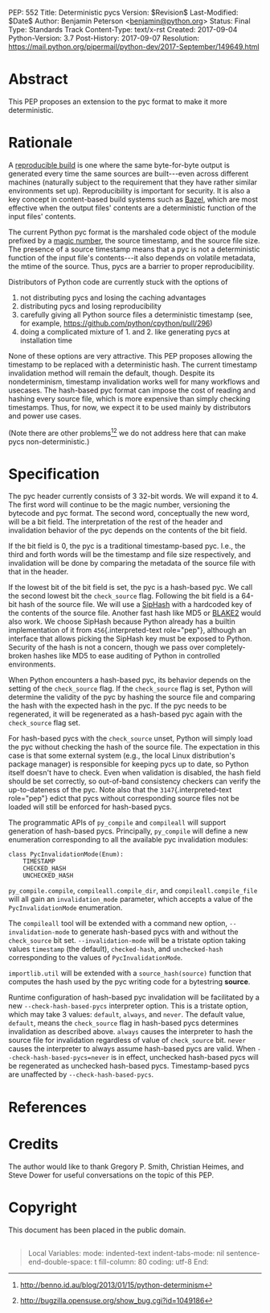 PEP: 552 Title: Deterministic pycs Version: \$Revision\$ Last-Modified:
\$Date\$ Author: Benjamin Peterson \<<benjamin@python.org>\> Status:
Final Type: Standards Track Content-Type: text/x-rst Created: 2017-09-04
Python-Version: 3.7 Post-History: 2017-09-07 Resolution:
<https://mail.python.org/pipermail/python-dev/2017-September/149649.html>

Abstract
========

This PEP proposes an extension to the pyc format to make it more
deterministic.

Rationale
=========

A [reproducible build](https://reproducible-builds.org/) is one where
the same byte-for-byte output is generated every time the same sources
are built---even across different machines (naturally subject to the
requirement that they have rather similar environments set up).
Reproducibility is important for security. It is also a key concept in
content-based build systems such as [Bazel](https://bazel.build/), which
are most effective when the output files' contents are a deterministic
function of the input files' contents.

The current Python pyc format is the marshaled code object of the module
prefixed by a [magic
number](https://docs.python.org/3/library/importlib.html#importlib.util.MAGIC_NUMBER),
the source timestamp, and the source file size. The presence of a source
timestamp means that a pyc is not a deterministic function of the input
file's contents---it also depends on volatile metadata, the mtime of the
source. Thus, pycs are a barrier to proper reproducibility.

Distributors of Python code are currently stuck with the options of

1.  not distributing pycs and losing the caching advantages
2.  distributing pycs and losing reproducibility
3.  carefully giving all Python source files a deterministic timestamp
    (see, for example, <https://github.com/python/cpython/pull/296>)
4.  doing a complicated mixture of 1. and 2. like generating pycs at
    installation time

None of these options are very attractive. This PEP proposes allowing
the timestamp to be replaced with a deterministic hash. The current
timestamp invalidation method will remain the default, though. Despite
its nondeterminism, timestamp invalidation works well for many workflows
and usecases. The hash-based pyc format can impose the cost of reading
and hashing every source file, which is more expensive than simply
checking timestamps. Thus, for now, we expect it to be used mainly by
distributors and power use cases.

(Note there are other problems[^1][^2] we do not address here that can
make pycs non-deterministic.)

Specification
=============

The pyc header currently consists of 3 32-bit words. We will expand it
to 4. The first word will continue to be the magic number, versioning
the bytecode and pyc format. The second word, conceptually the new word,
will be a bit field. The interpretation of the rest of the header and
invalidation behavior of the pyc depends on the contents of the bit
field.

If the bit field is 0, the pyc is a traditional timestamp-based pyc.
I.e., the third and forth words will be the timestamp and file size
respectively, and invalidation will be done by comparing the metadata of
the source file with that in the header.

If the lowest bit of the bit field is set, the pyc is a hash-based pyc.
We call the second lowest bit the `check_source` flag. Following the bit
field is a 64-bit hash of the source file. We will use a
[SipHash](https://131002.net/siphash/) with a hardcoded key of the
contents of the source file. Another fast hash like MD5 or
[BLAKE2](https://blake2.net/) would also work. We choose SipHash because
Python already has a builtin implementation of it from
`456`{.interpreted-text role="pep"}, although an interface that allows
picking the SipHash key must be exposed to Python. Security of the hash
is not a concern, though we pass over completely-broken hashes like MD5
to ease auditing of Python in controlled environments.

When Python encounters a hash-based pyc, its behavior depends on the
setting of the `check_source` flag. If the `check_source` flag is set,
Python will determine the validity of the pyc by hashing the source file
and comparing the hash with the expected hash in the pyc. If the pyc
needs to be regenerated, it will be regenerated as a hash-based pyc
again with the `check_source` flag set.

For hash-based pycs with the `check_source` unset, Python will simply
load the pyc without checking the hash of the source file. The
expectation in this case is that some external system (e.g., the local
Linux distribution's package manager) is responsible for keeping pycs up
to date, so Python itself doesn't have to check. Even when validation is
disabled, the hash field should be set correctly, so out-of-band
consistency checkers can verify the up-to-dateness of the pyc. Note also
that the `3147`{.interpreted-text role="pep"} edict that pycs without
corresponding source files not be loaded will still be enforced for
hash-based pycs.

The programmatic APIs of `py_compile` and `compileall` will support
generation of hash-based pycs. Principally, `py_compile` will define a
new enumeration corresponding to all the available pyc invalidation
modules:

    class PycInvalidationMode(Enum):
        TIMESTAMP
        CHECKED_HASH
        UNCHECKED_HASH

`py_compile.compile`, `compileall.compile_dir`, and
`compileall.compile_file` will all gain an `invalidation_mode`
parameter, which accepts a value of the `PycInvalidationMode`
enumeration.

The `compileall` tool will be extended with a command new option,
`--invalidation-mode` to generate hash-based pycs with and without the
`check_source` bit set. `--invalidation-mode` will be a tristate option
taking values `timestamp` (the default), `checked-hash`, and
`unchecked-hash` corresponding to the values of `PycInvalidationMode`.

`importlib.util` will be extended with a `source_hash(source)` function
that computes the hash used by the pyc writing code for a bytestring
**source**.

Runtime configuration of hash-based pyc invalidation will be facilitated
by a new `--check-hash-based-pycs` interpreter option. This is a
tristate option, which may take 3 values: `default`, `always`, and
`never`. The default value, `default`, means the `check_source` flag in
hash-based pycs determines invalidation as described above. `always`
causes the interpreter to hash the source file for invalidation
regardless of value of `check_source` bit. `never` causes the
interpreter to always assume hash-based pycs are valid. When
`--check-hash-based-pycs=never` is in effect, unchecked hash-based pycs
will be regenerated as unchecked hash-based pycs. Timestamp-based pycs
are unaffected by `--check-hash-based-pycs`.

References
==========

Credits
=======

The author would like to thank Gregory P. Smith, Christian Heimes, and
Steve Dower for useful conversations on the topic of this PEP.

Copyright
=========

This document has been placed in the public domain.


-

> Local Variables: mode: indented-text indent-tabs-mode: nil
> sentence-end-double-space: t fill-column: 80 coding: utf-8 End:

[^1]: <http://benno.id.au/blog/2013/01/15/python-determinism>

[^2]: <http://bugzilla.opensuse.org/show_bug.cgi?id=1049186>
